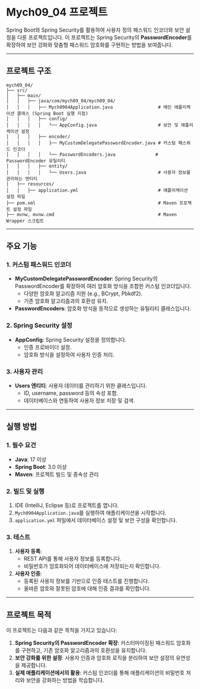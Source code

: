 # Mych09_04 프로젝트

Spring Boot와 Spring Security를 활용하여 사용자 정의 패스워드 인코더와 보안 설정을 다룬 프로젝트입니다. 이 프로젝트는 Spring Security의 **PasswordEncoder**를 확장하여 보안 강화와 맞춤형 패스워드 암호화를 구현하는 방법을 보여줍니다.

---

## 프로젝트 구조
```
mych09_04/
├── src/
│   ├── main/
│   │   ├── java/com/mych09_04/mych09_04/
│   │   │   ├── Mych0904Application.java                 # 메인 애플리케이션 클래스 (Spring Boot 실행 지점)
│   │   │   ├── config/
│   │   │   │   └── AppConfig.java                       # 보안 및 애플리케이션 설정
│   │   │   ├── encoder/
│   │   │   │   ├── MyCustomDelegatePasswordEncoder.java # 커스텀 패스워드 인코더
│   │   │   │   └── PasswordEncoders.java               # PasswordEncoder 유틸리티
│   │   │   ├── entity/
│   │   │   │   └── Users.java                           # 사용자 정보를 관리하는 엔티티
│   ├── resources/
│   │   ├── application.yml                              # 애플리케이션 설정 파일
├── pom.xml                                              # Maven 프로젝트 설정 파일
├── mvnw, mvnw.cmd                                       # Maven Wrapper 스크립트
```

---

## 주요 기능

### 1. **커스텀 패스워드 인코더**
- **MyCustomDelegatePasswordEncoder**: Spring Security의 PasswordEncoder를 확장하여 여러 암호화 방식을 조합한 커스텀 인코더입니다.
  - 다양한 암호화 알고리즘 지원 (e.g., BCrypt, Pbkdf2).
  - 기존 암호화 알고리즘과의 호환성 유지.
- **PasswordEncoders**: 암호화 방식을 동적으로 생성하는 유틸리티 클래스입니다.

### 2. **Spring Security 설정**
- **AppConfig**: Spring Security 설정을 정의합니다.
  - 인증 프로바이더 설정.
  - 암호화 방식을 설정하여 사용자 인증 처리.

### 3. **사용자 관리**
- **Users 엔티티**: 사용자 데이터를 관리하기 위한 클래스입니다.
  - ID, username, password 등의 속성 포함.
  - 데이터베이스와 연동하여 사용자 정보 저장 및 검색.

---

## 실행 방법

### 1. 필수 요건
- **Java**: 17 이상
- **Spring Boot**: 3.0 이상
- **Maven**: 프로젝트 빌드 및 종속성 관리

### 2. 빌드 및 실행
1. IDE (IntelliJ, Eclipse 등)로 프로젝트를 엽니다.
2. `Mych0904Application.java`를 실행하여 애플리케이션을 시작합니다.
3. `application.yml` 파일에서 데이터베이스 설정 및 보안 구성을 확인합니다.

### 3. 테스트
1. **사용자 등록**:
   - REST API를 통해 사용자 정보를 등록합니다.
   - 비밀번호가 암호화되어 데이터베이스에 저장되는지 확인합니다.
2. **사용자 인증**:
   - 등록된 사용자 정보를 기반으로 인증 테스트를 진행합니다.
   - 올바른 암호와 잘못된 암호에 대해 인증 결과를 확인합니다.

---

## 프로젝트 목적

이 프로젝트는 다음과 같은 목적을 가지고 있습니다:
1. **Spring Security의 PasswordEncoder 확장**: 커스터마이징된 패스워드 암호화를 구현하고, 기존 암호화 알고리즘과의 호환성을 유지합니다.
2. **보안 강화를 위한 설정**: 사용자 인증과 암호화 로직을 분리하여 보안 설정의 유연성을 제공합니다.
3. **실제 애플리케이션에서의 활용**: 커스텀 인코더를 통해 애플리케이션의 비밀번호 처리와 보안을 강화하는 방법을 학습합니다.
